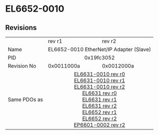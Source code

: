 # EL6652-0010

## Revisions
<table>
<tr>
<td></td>
<td>rev r1</td>
<td>rev r2</td>
</tr>
<tr>
<td>Name</td>
<td colspan=2 align="center">EL6652-0010 EtherNet/IP Adapter (Slave)</td>
</tr>
<tr>
<td>PID</td>
<td colspan=2 align="center">0x19fc3052</td>
</tr>
<tr>
<td>Revision No</td>
<td>0x0011000a</td>
<td>0x0012000a</td>
</tr>
<tr>
<td>Same PDOs as</td>
<td colspan=2 align="center"><a href="EL6631-0010.md">EL6631-0010 rev r0</a><br/><a href="EL6631-0010.md">EL6631-0010 rev r1</a><br/><a href="EL6631-0010.md">EL6631-0010 rev r2</a><br/><a href="EL6631.md">EL6631 rev r0</a><br/><a href="EL6631.md">EL6631 rev r1</a><br/><a href="EL6631.md">EL6631 rev r2</a><br/><a href="EL6652.md">EL6652 rev r1</a><br/><a href="EL6652.md">EL6652 rev r2</a><br/><a href="EP6601-0002.md">EP6601-0002 rev r2</a></td>
</tr>
</table>
